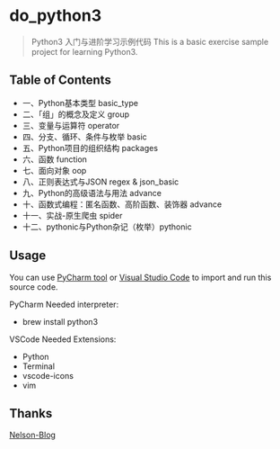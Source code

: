 # do_python3

> Python3 入门与进阶学习示例代码 This is a basic exercise sample project for learning Python3.

## Table of Contents

* 一、Python基本类型 basic_type
* 二、「组」的概念及定义 group
* 三、变量与运算符 operator
* 四、分支、循环、条件与枚举 basic
* 五、Python项目的组织结构 packages
* 六、函数 function
* 七、面向对象 oop
* 八、正则表达式与JSON regex & json_basic
* 九、Python的高级语法与用法 advance
* 十、函数式编程：匿名函数、高阶函数、装饰器 advance 
* 十一、实战-原生爬虫 spider
* 十二、pythonic与Python杂记（枚举）pythonic

## Usage

You can use [PyCharm tool](https://www.jetbrains.com/pycharm/) or [Visual Studio Code](https://code.visualstudio.com/) to import and run this source code.

PyCharm Needed interpreter:

* brew install python3

VSCode Needed Extensions:

* Python
* Terminal
* vscode-icons
* vim

## Thanks

[Nelson-Blog](http://nelsonblog.me/)
